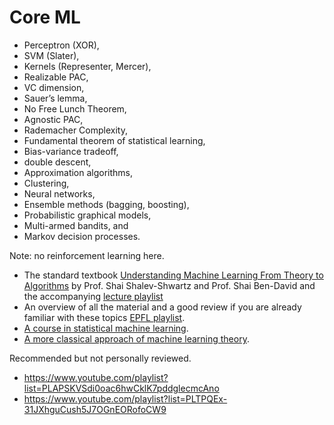# Core ML

- Perceptron (XOR),
- SVM (Slater),
- Kernels (Representer, Mercer),
- Realizable PAC,
- VC dimension,
- Sauer’s lemma,
- No Free Lunch Theorem,
- Agnostic PAC,
- Rademacher Complexity,
- Fundamental theorem of statistical learning,
- Bias-variance tradeoff,
- double descent,
- Approximation algorithms,
- Clustering,
- Neural networks,
- Ensemble methods (bagging, boosting),
- Probabilistic graphical models,
- Multi-armed bandits, and
- Markov decision processes.

Note: no reinforcement learning here.

- The standard textbook [Understanding Machine Learning From Theory to Algorithms](https://cs.huji.ac.il/~shais/UnderstandingMachineLearning/understanding-machine-learning-theory-algorithms.pdf) by Prof. Shai Shalev-Shwartz and Prof. Shai Ben-David and the accompanying [lecture playlist](https://www.youtube.com/playlist?list=PLPW2keNyw-usgvmR7FTQ3ZRjfLs5jT4BO)
- An overview of all the material and a good review if you are already familiar with these topics [EPFL playlist](https://www.youtube.com/playlist?list=PLie7a1OUTSagZB9mFZnVBgsNfBtcUGJWB).
- [A course in statistical machine learning](https://www.youtube.com/playlist?list=PL05umP7R6ij2XCvrRzLokX6EoHWaGA2cC).
- [A more classical approach of machine learning theory](https://www.youtube.com/playlist?list=PLD0F06AA0D2E8FFBA).

Recommended but not personally reviewed.
- https://www.youtube.com/playlist?list=PLAPSKVSdi0oac6hwCklK7pddglecmcAno
- https://www.youtube.com/playlist?list=PLTPQEx-31JXhguCush5J7OGnEORofoCW9
